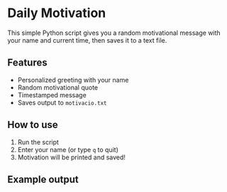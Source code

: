 # Daily Motivation

This simple Python script gives you a random motivational message with your name and current time, then saves it to a text file.

## Features
- Personalized greeting with your name
- Random motivational quote
- Timestamped message
- Saves output to `motivacio.txt`

## How to use
1. Run the script
2. Enter your name (or type `q` to quit)
3. Motivation will be printed and saved!

## Example output
